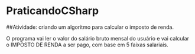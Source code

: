 # PraticandoCSharp

##Atividade: criando um algoritmo para calcular o imposto de renda.

O programa vai ler o valor do salário bruto mensal do usuário 
e vai calcular o IMPOSTO DE RENDA a ser pago, com base em 5 faixas salariais.